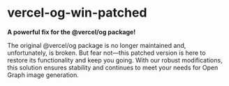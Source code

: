 # vercel-og-win-patched

**A powerful fix for the @vercel/og package!**

The original @vercel/og package is no longer maintained and, unfortunately, is broken. But fear not—this patched version is here to restore its functionality and keep you going. With our robust modifications, this solution ensures stability and continues to meet your needs for Open Graph image generation.
